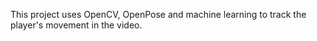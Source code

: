 This project uses OpenCV, OpenPose and machine learning to track the player's movement in the video.
